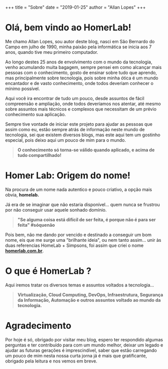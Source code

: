 +++
title = "Sobre"
date = "2019-01-25"
author = "Allan Lopes"
+++

# Olá, bem vindo ao HomerLab!

Me chamo Allan Lopes, sou autor deste blog, nasci em São Bernardo do Campo em julho de 1990, minha paixão pela informática se inicia aos 7 anos, quando tive meu primeiro computador.

Ao longo destes 25 anos de envolvimento com o mundo da tecnologia, venho acumulando muita bagagem, sempre pensei em como alcançar mais pessoas com o conhecimento, gosto de ensinar sobre tudo que aprendo, mas principalmente sobre tecnologia, pois sobre minha ótica é um mundo encantador e de vasto conhecimento, onde todos deveriam conhecer o mínimo possível.

Aqui você ira encontrar de tudo um pouco, desde assuntos de fácil compreensão e ampliação, onde todos deveríamos nos atentar, até mesmo sobre assuntos mais técnicos e complexos que necessitam de um prévio conhecimento sua aplicação.

Sempre tive vontade de iniciar este projeto para ajudar as pessoas que assim como eu, estão sempre atrás de informação neste mundo de tecnologia, sei que existem diversos blogs, mas este aqui tem um gostinho especial, pois deixo aqui um pouco de mim para o mundo.

> **O conhecimento só torna-se válido quando aplicado, e acima de tudo compartilhado!**

# Homer Lab: Origem do nome!

Na procura de um nome nada autentico e pouco criativo, a opção mais obvia, **homelab.**

Já era de se imaginar que não estaria disponível... quem nunca se frustrou por não conseguir usar aquele sonhado domínio.

> **"Se alguma coisa está difícil de ser feita, é porque não é para ser feita" #sóquenão**

Pois bem, não me dando por vencido e destinado a conseguir um bom nome, eis que me surge uma "brilhante ideia", ou nem tanto assim... unir às duas referencias HomeLab + Simpsons, foi assim que criei o nome [**homerlab.com.br**](https://homerlab.com.br/).

# O que é HomerLab ?

Aqui iremos tratar os diversos temas e assuntos voltados a tecnologia...

> **Virtualização, Cloud Computing, DevOps, Infraestrutura, Segurança da Informação, Automação e outros assuntos voltado ao mundo da tecnologia.**

# Agradecimento

Por hoje é só, obrigado por visitar meu blog, espero ter respondido algumas perguntas e ter contribuído para com um mundo melhor, deixar um legado e ajudar as futuras gerações é imprescindível, saber que estão carregando um pouco de mim nesta nossa curta jorna já é mais que gratificante, obrigado pela leitura e nos vemos em breve.
